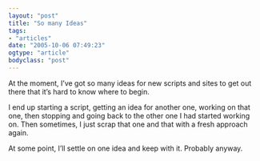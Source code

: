 ```yaml
---
layout: "post"
title: "So many Ideas"
tags: 
- "articles"
date: "2005-10-06 07:49:23"
ogtype: "article"
bodyclass: "post"
---
```


At the moment, I’ve got so many ideas for new scripts and sites to get out there that it’s hard to know where to begin.

I end up starting a script, getting an idea for another one, working on that one, then stopping and going back to the other one I had started working on. Then sometimes, I just scrap that one and that with a fresh approach again.

At some point, I’ll settle on one idea and keep with it. Probably anyway.